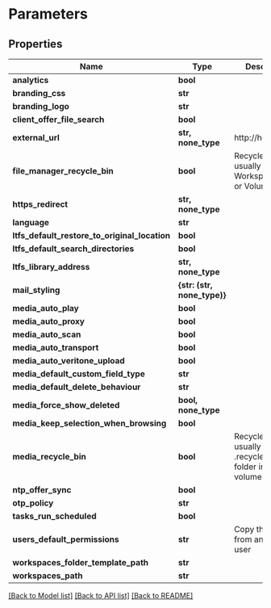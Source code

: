 # Parameters


## Properties

Name | Type | Description | Notes
------------ | ------------- | ------------- | -------------
**analytics** | **bool** |  | [optional] 
**branding_css** | **str** |  | [optional] 
**branding_logo** | **str** |  | [optional] 
**client_offer_file_search** | **bool** |  | [optional] 
**external_url** | **str, none_type** | http://host/ | [optional] 
**file_manager_recycle_bin** | **bool** | Recycle bins are usually either in Workspace/Share or Volume folder | [optional] 
**https_redirect** | **str, none_type** |  | [optional] 
**language** | **str** |  | [optional] 
**ltfs_default_restore_to_original_location** | **bool** |  | [optional] 
**ltfs_default_search_directories** | **bool** |  | [optional] 
**ltfs_library_address** | **str, none_type** |  | [optional] 
**mail_styling** | **{str: (str, none_type)}** |  | [optional] 
**media_auto_play** | **bool** |  | [optional] 
**media_auto_proxy** | **bool** |  | [optional] 
**media_auto_scan** | **bool** |  | [optional] 
**media_auto_transport** | **bool** |  | [optional] 
**media_auto_veritone_upload** | **bool** |  | [optional] 
**media_default_custom_field_type** | **str** |  | [optional] 
**media_default_delete_behaviour** | **str** |  | [optional] 
**media_force_show_deleted** | **bool, none_type** |  | [optional] 
**media_keep_selection_when_browsing** | **bool** |  | [optional] 
**media_recycle_bin** | **bool** | Recycle bin is usually in the .recycle-bin folder in the volume root | [optional] 
**ntp_offer_sync** | **bool** |  | [optional] 
**otp_policy** | **str** |  | [optional] 
**tasks_run_scheduled** | **bool** |  | [optional] 
**users_default_permissions** | **str** | Copy this value from an existing user | [optional] 
**workspaces_folder_template_path** | **str** |  | [optional] 
**workspaces_path** | **str** |  | [optional] 

[[Back to Model list]](../README.md#models) [[Back to API list]](../README.md#api-endpoints) [[Back to README]](../README.md)


